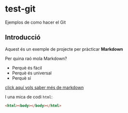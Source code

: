# test-git
Ejemplos de como hacer el Git

## Introducció

Aquest és un exemple de projecte 
per pràcticar **Markdown**

Per quina raó mola Markdown?

* Perquè és fàcil
* Perquè és universal
* Perquè sí

[click aquí vols saber més de markdown](https://www.markdown.es)

I una mica de codi `html`:

```html
<html><body></body></html>
```